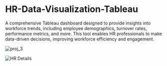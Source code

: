 # HR-Data-Visualization-Tableau

A comprehensive Tableau dashboard designed to provide insights into workforce trends, including employee demographics, turnover rates, performance metrics, and more. This tool enables HR professionals to make data-driven decisions, improving workforce efficiency and engagement.

![proj_3](https://github.com/user-attachments/assets/c7d74e53-7535-4837-8927-d1af350489ab)

![HR Details](https://github.com/user-attachments/assets/355b4c8f-26b0-4dd0-985d-fa004a04ca37)

